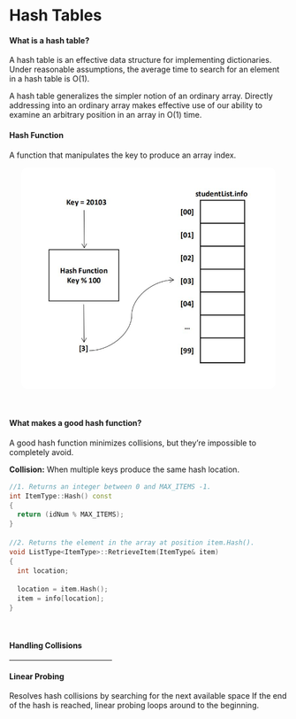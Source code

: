 <p style="align: center;"><h1>Hash Tables</h1></p>
<p><h4>What is a hash table?</h4></p>
A hash table is an effective data structure for implementing dictionaries. Under reasonable assumptions, the average time to search for an element in a hash table is O(1).

A hash table generalizes the simpler notion of an ordinary array. Directly addressing into an ordinary array makes effective use of our ability to examine an arbitrary position in an array in O(1) time.

<p><h4>Hash Function</h4></p>
A function that manipulates the key to produce an array index.
<p align="center">
  <img width="460" height="400" src="img/hashTable.JPG" style="border-radius: 10px;">
</p><br>
<p><h4>What makes a good hash function?</h4></p>
A good hash function minimizes collisions, but they’re impossible to completely avoid.
<br>
<p><b>Collision:</b><span> When multiple keys produce the same hash location.</span></p>

```C++
//1. Returns an integer between 0 and MAX_ITEMS -1.
int ItemType::Hash() const
{
  return (idNum % MAX_ITEMS);
}

//2. Returns the element in the array at position item.Hash().
void ListType<ItemType>::RetrieveItem(ItemType& item)
{
  int location;

  location = item.Hash();
  item = info[location];
}
```
<br>
<p><h4>Handling Collisions</h4></p>
<hr style="width: 37%;">
<p><h4>Linear Probing</h4></p>
Resolves hash collisions by searching for the next available space
If the end of the hash is reached, linear probing loops around to the beginning.
